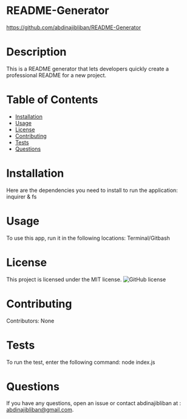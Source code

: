 

# README-Generator
https://github.com/abdinajibliban/README-Generator
# Description
 This is a README generator that lets developers quickly create a professional README for a new project.
# Table of Contents 
* [Installation](#installation)
* [Usage](#usage)
* [License](#license)
* [Contributing](#contributing)
* [Tests](#tests)
* [Questions](#questions)
# Installation
Here are the dependencies you need to install to run the application: inquirer & fs
# Usage
To use this app, run it in the following locations: Terminal/Gitbash
# License
This project is licensed under the MIT license. 
![GitHub license](https://img.shields.io/badge/license-MIT-blue.svg)
# Contributing
​Contributors: None
# Tests
To run the test, enter the following command: node index.js
# Questions
If you have any questions, open an issue or contact abdinajibliban at : abdinajibliban@gmail.com.

